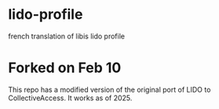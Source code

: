 # lido-profile
french translation of libis lido profile

# Forked on Feb 10
This repo has a modified version of the original port of LIDO to CollectiveAccess.  It works as of 2025.
